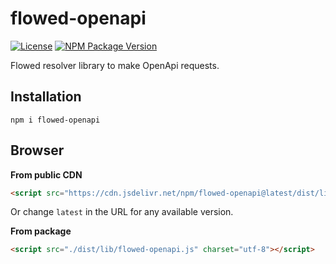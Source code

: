 # flowed-openapi
[![License](https://img.shields.io/npm/l/flowed-openapi?color=%23007ec6)](https://github.com/danielduarte/flowed-openapi/blob/master/LICENSE)
[![NPM Package Version](https://img.shields.io/npm/v/flowed-openapi)](https://www.npmjs.com/package/flowed-openapi)

Flowed resolver library to make OpenApi requests.

## Installation

```
npm i flowed-openapi
```

## Browser

**From public CDN**

```HTML
<script src="https://cdn.jsdelivr.net/npm/flowed-openapi@latest/dist/lib/flowed-openapi.js" charset="utf-8"></script>
```

Or change `latest` in the URL for any available version.

**From package**

```HTML
<script src="./dist/lib/flowed-openapi.js" charset="utf-8"></script>
```
